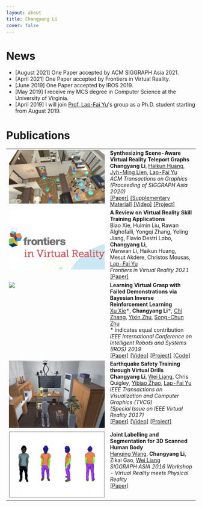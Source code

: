 ```yaml
---
layout: about
title: Changyang Li 
cover: false
---
```


<!--author-->

# News

* [August 2021] One Paper accepted by ACM SIGGRAPH Asia 2021.
* [April 2021] One Paper accepted by Frontiers in Virtual Reality.
* [June 2019] One Paper accepted by IROS 2019.
* [May 2019] I receive my MCS degree in Computer Science at the University of Virginia.
* [April 2019] I will join [Prof. Lap-Fai Yu][yu]'s group as a Ph.D. student starting from August 2019.

# Publications

<table>
    <tr>
        <td valign="top" width="255px" style="border: 0px;">
            <img src="assets/img/pub/siga21teleport.jpeg" width="255">
        </td>
        <td valign="top" style="border: 0px;">
            <strong>Synthesizing Scene-Aware Virtual Reality Teleport Graphs</strong><br>
            <strong>Changyang Li</strong>,
            <a href="https://quincyhuang.github.io/Webpage/">Haikun Huang</a>,
            <a href="https://cs.gmu.edu/~jmlien/doku.php">Jyh-Ming Lien</a>,
            <a href="https://craigyuyu.github.io/home/index.html">Lap-Fai Yu</a><br>
            <em>ACM Transactions on Graphics (Proceeding of SIGGRAPH Asia 2020)</em><br>
            <a href="/assets/paper/siga21teleport.pdf">[Paper]</a>
            <a href="/assets/paper/siga21teleport_supp.pdf">[Supplementary Material]</a>
            <a href="https://www.youtube.com/watch?v=GzZ65TkGnC0">[Video]</a>
            <a href="/projects/siga21teleport/project.html">[Project]</a> 
        </td>						
    </tr>
    <tr>
        <td valign="top" width="255px" style="border: 0px;">
            <img src="assets/img/pub/survey21.jpg" width="255">
        </td>
        <td valign="top" style="border: 0px;">
            <strong>A Review on Virtual Reality Skill Training Applications</strong><br>
            Biao Xie, Huimin Liu, Rawan Alghofaili, Yongqi Zhang, Yeling Jiang, Flavio Destri Lobo,
            <strong>Changyang Li</strong>,<br>
            Wanwan Li, Haikun Huang, Mesut Akdere, Christos Mousas,
            <a href="https://craigyuyu.github.io/home/index.html">Lap-Fai Yu</a><br>
            <em>Frontiers in Virtual Reality 2021</em><br>
            <a href="/assets/paper/survey21.pdf">[Paper]</a>
        </td>						
    </tr>
    <tr>
        <td valign="top" width="255px" style="border: 0px;">
            <img src="assets/img/pub/iros19birlf.gif" width="255">
        </td>
        <td valign="top" style="border: 0px;">
            <strong>Learning Virtual Grasp with Failed Demonstrations via Bayesian Inverse Reinforcement Learning</strong><br>
            <a href="https://xuxie1031.github.io/">Xu Xie</a>*,
            <strong>Changyang Li</strong>*,
            <a href="http://wellyzhang.github.io/">Chi Zhang</a>,
            <a href="https://www.yzhu.io/">Yixin Zhu</a>,
            <a href="http://www.stat.ucla.edu/~sczhu/">Song-Chun Zhu</a><br>
            * indicates equal contribution<br>
            <em>IEEE International Conference on Intelligent Robots and Systems (IROS) 2019</em><br>
            <a href="/assets/paper/iros19birlf.pdf">[Paper]</a>
            <a href="https://vimeo.com/350872475">[Video]</a>
            <a href="https://xuxie1031.github.io/projects/VRGrasp/VRGraspProj.html">[Project]</a> 
            <a href="https://github.com/xuxie1031/VRGraspIRLEnv">[Code]</a> 
        </td>						
    </tr>
    <tr>
        <td valign="top" width="255px" style="border: 0px;">
            <img src="assets/img/pub/vr17earthquake.gif" width="255">
        </td>
        <td valign="top" style="border: 0px;">
            <strong>Earthquake Safety Training through Virtual Drills</strong><br>
            <strong>Changyang Li</strong>,
            <a href="https://liangwei-bit.github.io/web/">Wei Liang</a>,
            Chris Quigley,
            <a href="http://www.yibiaozhao.com/">Yibiao Zhao</a>,
            <a href="https://craigyuyu.github.io/home/index.html">Lap-Fai Yu</a><br>
            <em>IEEE Transactions on Visualization and Computer Graphics (TVCG)</em><br>
            <em>(Special Issue on IEEE Virtual Reality 2017)</em><br>
            <a href="/assets/paper/vr17earthquake.pdf">[Paper]</a>
            <a href="https://www.youtube.com/watch?v=DlN9BJHGeyc">[Video]</a>
            <a href="https://liangwei-bit.github.io/web/project/earthquake/">[Project]</a> 
        </td>						
    </tr>
    <tr>
        <td valign="top" width="255px" style="border: 0px;">
            <img src="assets/img/pub/siga16graphcut.png" width="255">
        </td>
        <td valign="top" style="border: 0px;">
            <strong>Joint Labelling and Segmentation for 3D Scanned Human Body</strong><br>
            <a href="https://hanqingwangai.github.io/">Hanqing Wang</a>,
            <strong>Changyang Li</strong>,
            Zikai Gao,
            <a href="https://liangwei-bit.github.io/web/">Wei Liang</a><br>
            <em>SIGGRAPH ASIA 2016 Workshop - Virtual Reality meets Physical Reality</em><br>
            <a href="/assets/paper/siga16graphcut.pdf">[Paper]</a>
        </td>						
    </tr>
</table>


[yu]: https://craigyuyu.github.io/home/index.html